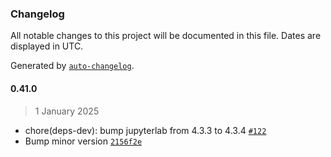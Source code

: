 ### Changelog

All notable changes to this project will be documented in this file. Dates are displayed in UTC.

Generated by [`auto-changelog`](https://github.com/CookPete/auto-changelog).

#### 0.41.0

> 1 January 2025

- chore(deps-dev): bump jupyterlab from 4.3.3 to 4.3.4 [`#122`](https://github.com/cristian-rincon/pymetasnap/pull/122)
- Bump minor version [`2156f2e`](https://github.com/cristian-rincon/pymetasnap/commit/2156f2edd08a4fda036dcb7f1669c9aabf0bba4e)
